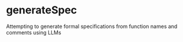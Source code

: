 # generateSpec
Attempting to generate formal specifications from function names and comments using LLMs
